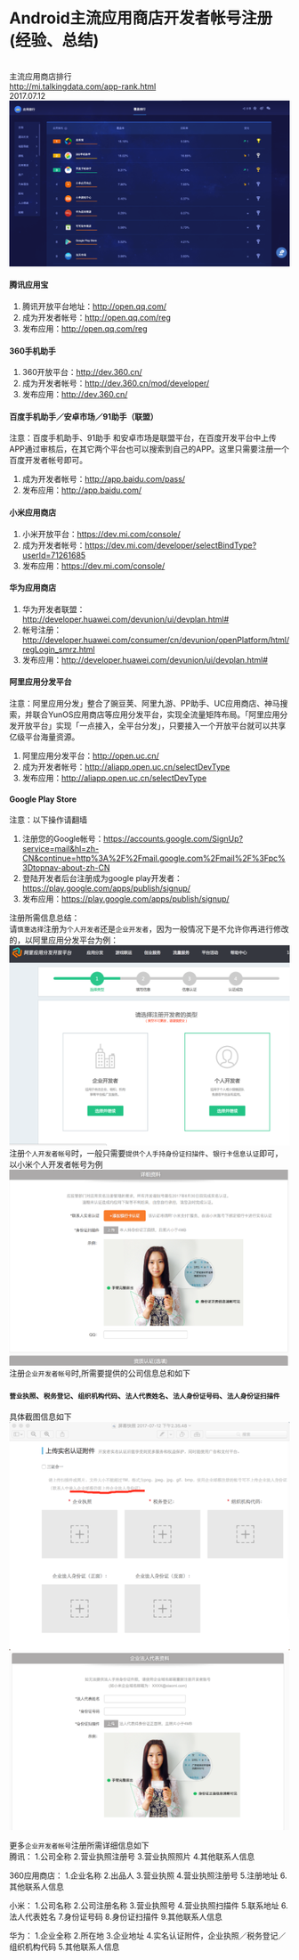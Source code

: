 Android主流应用商店开发者帐号注册(经验、总结)
=======
<br>主流应用商店排行<br>
http://mi.talkingdata.com/app-rank.html
<br>2017.07.12
![image](https://github.com/dlshare/dlshare/blob/master/screenshot/third_party_android_app_store.png)
#### 腾讯应用宝
1. 腾讯开放平台地址：http://open.qq.com/﻿
2. 成为开发者帐号：http://open.qq.com/reg
3. 发布应用：http://open.qq.com/reg
#### 360手机助手
1. 360开放平台：http://dev.360.cn/
2. 成为开发者帐号：http://dev.360.cn/mod/developer/
3. 发布应用：http://dev.360.cn/
#### 百度手机助手／安卓市场／91助手（联盟）
注意：百度手机助手、91助手 和安卓市场是联盟平台，在百度开发平台中上传APP通过审核后，在其它两个平台也可以搜索到自己的APP。这里只需要注册一个百度开发者帐号即可。
1. 成为开发者帐号：http://app.baidu.com/pass/
2. 发布应用：http://app.baidu.com/
#### 小米应用商店
1. 小米开放平台：https://dev.mi.com/console/
2. 成为开发者帐号：https://dev.mi.com/developer/selectBindType?userId=71261685
3. 发布应用：https://dev.mi.com/console/
#### 华为应用商店
1. 华为开发者联盟：http://developer.huawei.com/devunion/ui/devplan.html#
2. 帐号注册：http://developer.huawei.com/consumer/cn/devunion/openPlatform/html/regLogin_smrz.html
3. 发布应用：http://developer.huawei.com/devunion/ui/devplan.html#
#### 阿里应用分发平台
注意：阿里应用分发」整合了豌豆荚、阿里九游、PP助手、UC应用商店、神马搜索，并联合YunOS应用商店等应用分发平台，实现全流量矩阵布局。「阿里应用分发开放平台」实现「一点接入，全平台分发」，只要接入一个开放平台就可以共享亿级平台海量资源。
1. 阿里应用分发平台：http://open.uc.cn/
2. 成为开发者帐号：http://aliapp.open.uc.cn/selectDevType
3. 发布应用：http://aliapp.open.uc.cn/selectDevType

#### Google Play Store
注意：以下操作请翻墙
1. 注册您的Google帐号：https://accounts.google.com/SignUp?service=mail&hl=zh-CN&continue=http%3A%2F%2Fmail.google.com%2Fmail%2F%3Fpc%3Dtopnav-about-zh-CN
2. 登陆开发者后台注册成为google play开发者：https://play.google.com/apps/publish/signup/
3. 发布应用：https://play.google.com/apps/publish/signup/
 
注册所需信息总结：<br>
请`慎重选择`注册为`个人开发者`还是`企业开发者`，因为一般情况下是不允许你再进行修改的，以阿里应用分发平台为例：
![image](https://github.com/dlshare/dlshare/blob/master/screenshot/ali.png)
注册`个人开发者帐号`时，一般只需要`提供个人手持身份证扫描件`、`银行卡信息认证`即可，以小米个人开发者帐号为例<br>
![image](https://github.com/dlshare/dlshare/blob/master/screenshot/xiaomi_more.png)
注册`企业开发者帐号`时,所需要提供的公司信息总和如下<br>
        
#### `营业执照`、`税务登记`、`组织机构代码`、`法人代表姓名`、`法人身份证号码`、`法人身份证扫描件`
        
具体截图信息如下
![image](https://github.com/dlshare/dlshare/blob/master/screenshot/huawei.png)
![image](https://github.com/dlshare/dlshare/blob/master/screenshot/xiaomi.png)

更多`企业开发者帐号`注册所需详细信息如下<br>
 腾讯：
 1.公司全称
 2.营业执照注册号
 3.营业执照照片
 4.其他联系人信息
 
 360应用商店：
 1.企业名称
 2.出品人
 3.营业执照
 4.营业执照注册号
 5.注册地址
 6.其他联系人信息
 
 小米：
 1.公司名称
 2.公司注册名称
 3.营业执照号
 4.营业执照扫描件
 5.联系地址
 6.法人代表姓名
 7.身份证号码
 8.身份证扫描件
 9.其他联系人信息
 
 华为：
 1.企业全称
 2.所在地
 3.企业地址
 4.实名认证附件，企业执照／税务登记／组织机构代码
 5.其他联系人信息
 
 
 